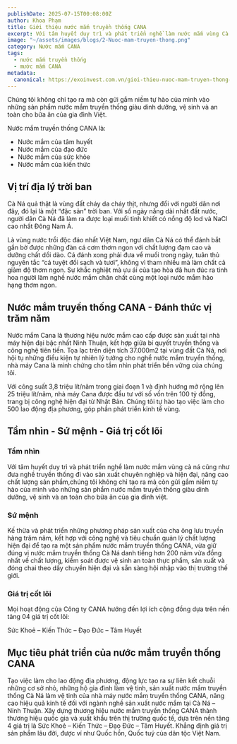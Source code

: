 ```yaml
---
publishDate: 2025-07-15T00:08:00Z
author: Khoa Phạm
title: Giới thiệu nước mắm truyền thống CANA
excerpt: Với tâm huyết duy trì và phát triển nghề làm nước mắm vùng Cà Ná cũng như đưa nghề truyền thống đi vào sản xuất chuyên nghiệp và hiện đại, nâng cao chất lượng sản phẩm.
image: "~/assets/images/blogs/2-Nuoc-mam-truyen-thong.png"
category: Nước mắm CANA
tags:
  - nước mắm truyền thống
  - mước mắm CANA
metadata:
  canonical: https://exoinvest.com.vn/gioi-thieu-nuoc-mam-truyen-thong-cana
---
```


Chúng tôi không chỉ tạo ra mà còn gửi gắm niềm tự hào của mình vào những sản phẩm nước mắm truyền thống giàu dinh dưỡng, vệ sinh và an toàn cho bữa ăn của gia đình Việt.

Nước mắm truyền thống CANA là:

- Nước mắm của tâm huyết
- Nước mắm của đạo đức
- Nước mắm của sức khỏe
- Nước mắm của kiến thức

## Vị trí địa lý trời ban

Cà Ná quả thật là vùng đất cháy da cháy thịt, nhưng đổi với người dân nơi đây, đó lại là một “đặc sản” trời ban. Với số ngày nắng dài nhất đất nước, người dân Cà Ná đã làm ra được loại muối tinh khiết có nồng độ Iod và NaCl cao nhất Đông Nam Á.

Là vùng nước trồi độc đáo nhất Việt Nam, ngư dân Cà Ná có thể đánh bắt gần bờ được những đàn cá cơm thơm ngon với chất lượng đạm cao và dưỡng chất dồi dào. Cá đánh xong phải đưa về muối trong ngày, tuân thủ nguyên tắc “cá tuyệt đối sạch và tươi”, không vì tham nhiều mà làm chất cả giảm độ thơm ngon. Sự khắc nghiệt mà ưu ái của tạo hòa đã hun đúc ra tinh hoa người làm nghề nước mắm chân chất cùng một loại nước mắm hảo hạng thơm ngon.

## Nước mắm truyền thống CANA - Đánh thức vị trăm năm

Nước mắm Cana là thương hiệu nước mắm cao cấp được sản xuất tại nhà máy hiện đại bậc nhất Ninh Thuận, kết hợp giữa bí quyết truyền thống và công nghệ tiên tiến. Tọa lạc trên diện tích 37.000m2 tại vùng đất Cà Ná, nơi hội tụ những điều kiện tự nhiên lý tưởng cho nghề nước mắm truyền thống, nhà máy Cana là minh chứng cho tầm nhìn phát triển bền vững của chúng tôi.

Với công suất 3,8 triệu lít/năm trong giai đoạn 1 và định hướng mở rộng lên 25 triệu lít/năm, nhà máy Cana được đầu tư với số vốn trên 100 tỷ đồng, trang bị công nghệ hiện đại từ Nhật Bản. Chúng tôi tự hào tạo việc làm cho 500 lao động địa phương, góp phần phát triển kinh tế vùng.

## Tầm nhìn - Sứ mệnh - Giá trị cốt lõi

### Tầm nhìn

Với tâm huyết duy trì và phát triển nghề làm nước mắm vùng cà ná cũng như đưa nghề truyền thống đi vào sản xuất chuyên nghiệp và hiện đại, nâng cao chất lượng sản phẩm,chúng tôi không chỉ tạo ra mà còn gửi gắm niềm tự hào của mình vào những sản phẩm nước mắm truyền thống giàu dinh dưỡng, vệ sinh và an toàn cho bữa ăn của gia đình việt.

### Sứ mệnh

Kế thừa và phát triển những phương pháp sản xuất của cha ông lưu truyền hàng trăm năm, kết hợp với công nghệ và tiêu chuẩn quản lý chất lượng hiện đại để tạo ra một sản phẩm nước mắm truyền thống CANA, vừa giữ đúng vị nước mắm truyền thống Cà Ná danh tiếng hơn 200 năm vừa đồng nhất về chất lượng, kiểm soát được vệ sinh an toàn thực phẩm, sản xuất và đóng chai theo dây chuyền hiện đại và sẵn sàng hội nhập vào thị trường thế giới.

### Giá trị cốt lõi

Mọi hoạt động của Công ty CANA hướng đến lợi ích cộng đồng dựa trên nền tảng 04 giá trị cốt lõi:

Sức Khoẻ – Kiến Thức – Đạo Đức – Tâm Huyết

## Mục tiêu phát triển của nước mắm truyền thống CANA

Tạo việc làm cho lao động địa phương, động lực tạo ra sự liên kết chuỗi những cơ sở nhỏ, những hộ gia đình làm vệ tinh, sản xuất nước mắm truyền thống Cà Ná làm vệ tinh của nhà máy nước mắm truyền thống CANA, nâng cao hiệu quả kinh tế đối với ngành nghề sản xuất nước mắm tại Cà Ná – Ninh Thuận.
Xây dựng thương hiệu nước mắm truyền thống CANA thành thương hiệu quốc gia và xuất khẩu trên thị trường quốc tế, dựa trên nền tảng 4 giá trị là Sức Khoẻ – Kiến Thức – Đạo Đức – Tâm Huyết.
Khẳng định giá trị sản phẩm lâu đời, được ví như Quốc hồn, Quốc tuý của dân tộc Việt Nam.
